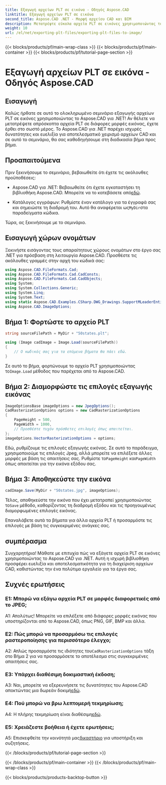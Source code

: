 ```yaml
---
title: Εξαγωγή αρχείων PLT σε εικόνα - Οδηγός Aspose.CAD
linktitle: Εξαγωγή αρχείων PLT σε εικόνα
second_title: Aspose.CAD .NET - Μορφή αρχείου CAD και BIM
description: Μετατρέψτε εύκολα αρχεία PLT σε εικόνες χρησιμοποιώντας το Aspose.CAD για .NET. Εξερευνήστε ευέλικτες επιλογές και απρόσκοπτη ενσωμάτωση για τις ανάγκες χειρισμού αρχείων CAD.
weight: 10
url: /el/net/exporting-plt-files/exporting-plt-files-to-image/
---
```


{{< blocks/products/pf/main-wrap-class >}}
{{< blocks/products/pf/main-container >}}
{{< blocks/products/pf/tutorial-page-section >}}

# Εξαγωγή αρχείων PLT σε εικόνα - Οδηγός Aspose.CAD

## Εισαγωγή

Καλώς ήρθατε σε αυτό το ολοκληρωμένο σεμινάριο εξαγωγής αρχείων PLT σε εικόνες χρησιμοποιώντας το Aspose.CAD για .NET! Αν θέλετε να μετατρέψετε απρόσκοπτα αρχεία PLT σε διάφορες μορφές εικόνας, έχετε έρθει στο σωστό μέρος. Το Aspose.CAD για .NET παρέχει ισχυρές δυνατότητες και ευελιξία για αποτελεσματικό χειρισμό αρχείων CAD και σε αυτό το σεμινάριο, θα σας καθοδηγήσουμε στη διαδικασία βήμα προς βήμα.

## Προαπαιτούμενα

Πριν ξεκινήσουμε το σεμινάριο, βεβαιωθείτε ότι έχετε τις ακόλουθες προϋποθέσεις:

-  Aspose.CAD για .NET: Βεβαιωθείτε ότι έχετε εγκαταστήσει τη βιβλιοθήκη Aspose.CAD. Μπορείτε να το κατεβάσετε από[εδώ](https://releases.aspose.com/cad/net/).

-  Κατάλογος εγγράφων: Ρυθμίστε έναν κατάλογο για τα έγγραφά σας και σημειώστε τη διαδρομή του. Αυτό θα αναφέρεται ως`MyDir`στα παραδείγματα κώδικα.

Τώρα, ας ξεκινήσουμε με το σεμινάριο.

## Εισαγωγή χώρων ονομάτων

Ξεκινήστε εισάγοντας τους απαραίτητους χώρους ονομάτων στο έργο σας .NET για πρόσβαση στη λειτουργία Aspose.CAD. Προσθέστε τις ακόλουθες γραμμές στην αρχή του κώδικά σας:

```csharp
using Aspose.CAD.FileFormats.Cad;
using Aspose.CAD.FileFormats.Cad.CadConsts;
using Aspose.CAD.FileFormats.Cad.CadObjects;
using System;
using System.Collections.Generic;
using System.Linq;
using System.Text;
using static Aspose.CAD.Examples.CSharp.DWG_Drawings.SupportMLeaderEntityForDWGFormat;
using Aspose.CAD.ImageOptions;
```

## Βήμα 1: Φορτώστε το αρχείο PLT

```csharp
string sourceFilePath = MyDir + "50states.plt";

using (Image cadImage = Image.Load(sourceFilePath))
{
    // Ο κωδικός σας για τα επόμενα βήματα θα πάει εδώ.
}
```

 Σε αυτό το βήμα, φορτώνουμε το αρχείο PLT χρησιμοποιώντας το`Image.Load` μέθοδος που παρέχεται από το Aspose.CAD.

## Βήμα 2: Διαμορφώστε τις επιλογές εξαγωγής εικόνας

```csharp
ImageOptionsBase imageOptions = new JpegOptions();
CadRasterizationOptions options = new CadRasterizationOptions
{
    PageHeight = 500,
    PageWidth = 1000,
    // Προσθέστε τυχόν πρόσθετες επιλογές όπως απαιτείται.
};
imageOptions.VectorRasterizationOptions = options;
```

 Εδώ, ρυθμίζουμε τις επιλογές εξαγωγής εικόνας. Σε αυτό το παράδειγμα, χρησιμοποιούμε τις επιλογές Jpeg, αλλά μπορείτε να επιλέξετε άλλες μορφές με βάση τις απαιτήσεις σας. Ρυθμίστε το`PageHeight` και`PageWidth` όπως απαιτείται για την εικόνα εξόδου σας.

## Βήμα 3: Αποθηκεύστε την εικόνα

```csharp
cadImage.Save(MyDir + "50states.jpg", imageOptions);
```

 Τέλος, αποθηκεύστε την εικόνα που έχει μετατραπεί χρησιμοποιώντας το`Save` μέθοδο, καθορίζοντας τη διαδρομή εξόδου και τις προηγουμένως διαμορφωμένες επιλογές εικόνας.

Επαναλάβετε αυτά τα βήματα για άλλα αρχεία PLT ή προσαρμόστε τις επιλογές με βάση τις συγκεκριμένες ανάγκες σας.

## συμπέρασμα

Συγχαρητήρια! Μάθατε με επιτυχία πώς να εξάγετε αρχεία PLT σε εικόνες χρησιμοποιώντας το Aspose.CAD για .NET. Αυτή η ισχυρή βιβλιοθήκη προσφέρει ευελιξία και αποτελεσματικότητα για τη διαχείριση αρχείων CAD, καθιστώντας την ένα πολύτιμο εργαλείο για τα έργα σας.

## Συχνές ερωτήσεις

### Ε1: Μπορώ να εξάγω αρχεία PLT σε μορφές διαφορετικές από το JPEG;

Α1: Απολύτως! Μπορείτε να επιλέξετε από διάφορες μορφές εικόνας που υποστηρίζονται από το Aspose.CAD, όπως PNG, GIF, BMP και άλλα.

### Ε2: Πώς μπορώ να προσαρμόσω τις επιλογές ραστεροποίησης για περισσότερο έλεγχο;

 A2: Απλώς προσαρμόστε τις ιδιότητες του`CadRasterizationOptions` τάξη στο Βήμα 2 για να προσαρμόσετε το αποτέλεσμα στις συγκεκριμένες απαιτήσεις σας.

### Ε3: Υπάρχει διαθέσιμη δοκιμαστική έκδοση;

 A3: Ναι, μπορείτε να εξερευνήσετε τις δυνατότητες του Aspose.CAD αποκτώντας μια δωρεάν δοκιμή[εδώ](https://releases.aspose.com/).

### Ε4: Πού μπορώ να βρω λεπτομερή τεκμηρίωση;

 A4: Η πλήρης τεκμηρίωση είναι διαθέσιμη[εδώ](https://reference.aspose.com/cad/net/).

### Ε5: Χρειάζεστε βοήθεια ή έχετε ερωτήσεις;

 A5: Επισκεφθείτε την κοινότητά μας[δικαστήριο](https://forum.aspose.com/c/cad/19) για υποστήριξη και συζητήσεις.

{{< /blocks/products/pf/tutorial-page-section >}}

{{< /blocks/products/pf/main-container >}}
{{< /blocks/products/pf/main-wrap-class >}}

{{< blocks/products/products-backtop-button >}}
